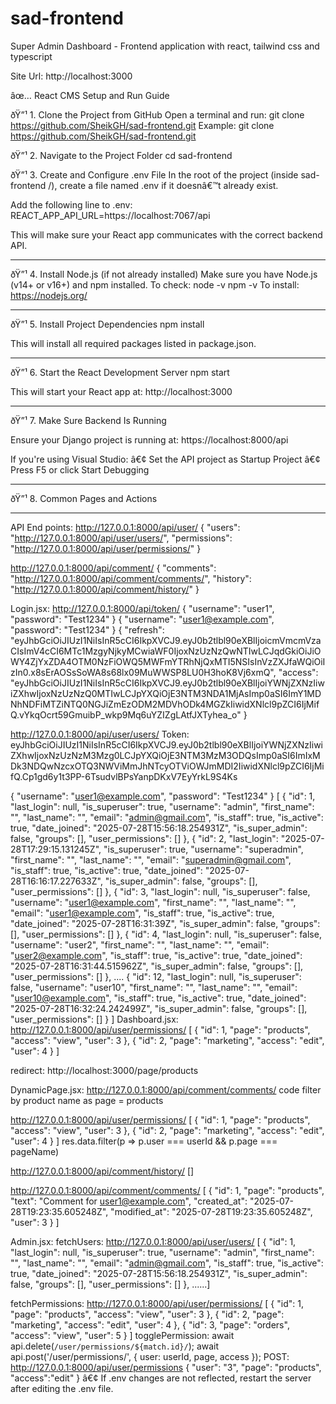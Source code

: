 # sad-frontend
Super Admin Dashboard - Frontend application with react, tailwind css and typescript

Site Url: http://localhost:3000


âœ… React CMS Setup and Run Guide

ðŸ”¹ 1. Clone the Project from GitHub
Open a terminal and run:
git clone https://github.com/SheikGH/sad-frontend.git
Example:
git clone https://github.com/SheikGH/sad-frontend.git

ðŸ”¹ 2. Navigate to the Project Folder
cd sad-frontend

ðŸ”¹ 3. Create and Configure .env File
In the root of the project (inside sad-frontend /), create a file named .env if it doesnâ€™t already exist.

Add the following line to .env:
REACT_APP_API_URL=https://localhost:7067/api

This will make sure your React app communicates with the correct backend API.
________________________________________
ðŸ”¹ 4. Install Node.js (if not already installed)
Make sure you have Node.js (v14+ or v16+) and npm installed.
To check:
node -v
npm -v
To install: https://nodejs.org/
________________________________________
ðŸ”¹ 5. Install Project Dependencies
npm install

This will install all required packages listed in package.json.
________________________________________
ðŸ”¹ 6. Start the React Development Server
npm start

This will start your React app at:
http://localhost:3000
________________________________________
ðŸ”¹ 7. Make Sure Backend Is Running

Ensure your Django project is running at:
https://localhost:8000/api

If you're using Visual Studio:
â€¢	Set the API project as Startup Project
â€¢	Press F5 or click Start Debugging
________________________________________
ðŸ”¹ 8. Common Pages and Actions

________________________________________


API End points:
http://127.0.0.1:8000/api/user/
{
    "users": "http://127.0.0.1:8000/api/user/users/",
    "permissions": "http://127.0.0.1:8000/api/user/permissions/"
}

http://127.0.0.1:8000/api/comment/
{
    "comments": "http://127.0.0.1:8000/api/comment/comments/",
    "history": "http://127.0.0.1:8000/api/comment/history/"
}

Login.jsx:
http://127.0.0.1:8000/api/token/
{
  "username": "user1",
  "password": "Test1234"
}
{
  "username": "user1@example.com",
  "password": "Test1234"
}
{
  "refresh": "eyJhbGciOiJIUzI1NiIsInR5cCI6IkpXVCJ9.eyJ0b2tlbl90eXBlIjoicmVmcmVzaCIsImV4cCI6MTc1MzgyNjkyMCwiaWF0IjoxNzUzNzQwNTIwLCJqdGkiOiJiOWY4ZjYxZDA4OTM0NzFiOWQ5MWFmYTRhNjQxMTI5NSIsInVzZXJfaWQiOiIzIn0.x8sErAOSsSoWA8s68lx09MuWWSP8LU0H3hoK8Vj6xmQ",
  "access": "eyJhbGciOiJIUzI1NiIsInR5cCI6IkpXVCJ9.eyJ0b2tlbl90eXBlIjoiYWNjZXNzIiwiZXhwIjoxNzUzNzQ0MTIwLCJpYXQiOjE3NTM3NDA1MjAsImp0aSI6ImY1MDNhNDFiMTZiNTQ0NGJiZmEzODM2MDVhODk4MGZkIiwidXNlcl9pZCI6IjMifQ.vYkqOcrt59GmuibP_wkp9Mq6uYZIZgLAtfJXTyhea_o"
}

http://127.0.0.1:8000/api/user/users/
Token: eyJhbGciOiJIUzI1NiIsInR5cCI6IkpXVCJ9.eyJ0b2tlbl90eXBlIjoiYWNjZXNzIiwiZXhwIjoxNzUzNzM3Mzg0LCJpYXQiOjE3NTM3MzM3ODQsImp0aSI6ImIxMDk3NDQwNzcxOTQ3NWViMmJhNTcyOTViOWJmMDI2IiwidXNlcl9pZCI6IjMifQ.Cp1gd6y1t3PP-6TsudvlBPsYanpDKxV7EyYrkL9S4Ks

{
  "username": "user1@example.com",
  "password": "Test1234"
}
[
  {
    "id": 1,
    "last_login": null,
    "is_superuser": true,
    "username": "admin",
    "first_name": "",
    "last_name": "",
    "email": "admin@gmail.com",
    "is_staff": true,
    "is_active": true,
    "date_joined": "2025-07-28T15:56:18.254931Z",
    "is_super_admin": false,
    "groups": [],
    "user_permissions": []
  },
  {
    "id": 2,
    "last_login": "2025-07-28T17:29:15.131245Z",
    "is_superuser": true,
    "username": "superadmin",
    "first_name": "",
    "last_name": "",
    "email": "superadmin@gmail.com",
    "is_staff": true,
    "is_active": true,
    "date_joined": "2025-07-28T16:16:17.227633Z",
    "is_super_admin": false,
    "groups": [],
    "user_permissions": []
  },
  {
    "id": 3,
    "last_login": null,
    "is_superuser": false,
    "username": "user1@example.com",
    "first_name": "",
    "last_name": "",
    "email": "user1@example.com",
    "is_staff": true,
    "is_active": true,
    "date_joined": "2025-07-28T16:31:39Z",
    "is_super_admin": false,
    "groups": [],
    "user_permissions": []
  },
  {
    "id": 4,
    "last_login": null,
    "is_superuser": false,
    "username": "user2",
    "first_name": "",
    "last_name": "",
    "email": "user2@example.com",
    "is_staff": true,
    "is_active": true,
    "date_joined": "2025-07-28T16:31:44.515962Z",
    "is_super_admin": false,
    "groups": [],
    "user_permissions": []
  },
  ....
  {
    "id": 12,
    "last_login": null,
    "is_superuser": false,
    "username": "user10",
    "first_name": "",
    "last_name": "",
    "email": "user10@example.com",
    "is_staff": true,
    "is_active": true,
    "date_joined": "2025-07-28T16:32:24.242499Z",
    "is_super_admin": false,
    "groups": [],
    "user_permissions": []
  }
]
Dashboard.jsx:
http://127.0.0.1:8000/api/user/permissions/
[
  {
    "id": 1,
    "page": "products",
    "access": "view",
    "user": 3
  },
  {
    "id": 2,
    "page": "marketing",
    "access": "edit",
    "user": 4
  }
]

redirect: http://localhost:3000/page/products

DynamicPage.jsx:
http://127.0.0.1:8000/api/comment/comments/
code filter by product name as page = products

http://127.0.0.1:8000/api/user/permissions/
[
  {
    "id": 1,
    "page": "products",
    "access": "view",
    "user": 3
  },
  {
    "id": 2,
    "page": "marketing",
    "access": "edit",
    "user": 4
  }
]
res.data.filter(p => p.user === userId && p.page === pageName)

http://127.0.0.1:8000/api/comment/history/
[]

http://127.0.0.1:8000/api/comment/comments/
[
  {
    "id": 1,
    "page": "products",
    "text": "Comment for user1@example.com",
    "created_at": "2025-07-28T19:23:35.605248Z",
    "modified_at": "2025-07-28T19:23:35.605248Z",
    "user": 3
  }
]

Admin.jsx:
fetchUsers: http://127.0.0.1:8000/api/user/users/
[
  {
    "id": 1,
    "last_login": null,
    "is_superuser": true,
    "username": "admin",
    "first_name": "",
    "last_name": "",
    "email": "admin@gmail.com",
    "is_staff": true,
    "is_active": true,
    "date_joined": "2025-07-28T15:56:18.254931Z",
    "is_super_admin": false,
    "groups": [],
    "user_permissions": []
  },
  ......]

fetchPermissions: http://127.0.0.1:8000/api/user/permissions/
[
  {
    "id": 1,
    "page": "products",
    "access": "view",
    "user": 3
  },
  {
    "id": 2,
    "page": "marketing",
    "access": "edit",
    "user": 4
  },
  {
    "id": 3,
    "page": "orders",
    "access": "view",
    "user": 5
  }
]
togglePermission:
 await api.delete(`/user/permissions/${match.id}/`);
 await api.post('/user/permissions/', { user: userId, page, access });
POST: http://127.0.0.1:8000/api/user/permissions 
 {
  "user": "3",
  "page": "products",
  "access":"edit"
}
â€¢	If .env changes are not reflected, restart the server after editing the .env file.

